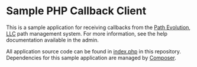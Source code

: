 # Sample PHP Callback Client

This is a sample application for receiving callbacks from the [Path Evolution, LLC](http://www.pathevolution.com) path management system. For more information, see the help documentation available in the admin.

All application source code can be found in [index.php](index.php) in this repository. Dependencies for this sample application are managed by [Composer](https://getcomposer.org/).

